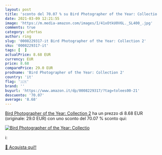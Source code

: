 ```yaml
---
layout: post
title: 'sconto del 70.07 % su Bird Photographer of the Year: Collectio  '
date: 2021-03-09 12:21:55
image: 'https://m.media-amazon.com/images/I/41xOtkU0V6L._SL400_.jpg'
comments: true
category: ofertas
author: ring
slug: '0008229317-it Bird Photographer of the Year: Collection 2'
sku: '0008229317-it'
tags: [  ]
actualPrice: 8.68 EUR
currency: EUR
price: 8.68
comparePrice: 29.0 EUR
prodname: 'Bird Photographer of the Year: Collection 2'
country: 'it'
flag: '🇮🇹'
brand: ''
buyurl: 'https://www.amazon.it/dp/0008229317/?tag=tolees00-21'
descuento: '70.07'
average: '8.68'
---
```


[Bird Photographer of the Year: Collection 2](https://www.amazon.it/dp/0008229317/?tag=tolees00-21) ha un prezzo di 8.68 EUR (originale: 29.0 EUR) con uno sconto del 70.07 % sconto qui:

[![Bird Photographer of the Year: Collectio](https://m.media-amazon.com/images/I/41xOtkU0V6L._SL400_.jpg)](https://www.amazon.it/dp/0008229317/?tag=tolees00-21)

ℹ️:


[🛒 Acquista qui!!](https://www.amazon.it/dp/0008229317/?tag=tolees00-21)
